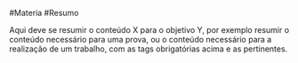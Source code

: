 #Materia #Resumo

Aqui deve se resumir o conteúdo X para o objetivo Y, por exemplo resumir o conteúdo necessário para uma prova, ou o conteúdo necessário para a realização de um trabalho, com as tags obrigatórias acima e as pertinentes.